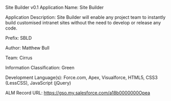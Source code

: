 Site Builder v0.1
Application Name: Site Builder

Application Description: Site Builder will enable any project team to instantly build customised intranet sites without the need to develop or release any code.

Prefix: SBLD

Author: Matthew Bull

Team: Cirrus

Information Classification: Green

Development Language(s): Force.com, Apex, Visualforce, HTML5, CSS3 (LessCSS), JavaScript (jQuery)

ALM Record URL: https://gso.my.salesforce.com/a18b0000000Opea
